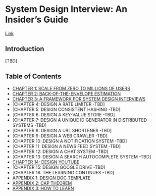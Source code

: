 # System Design Interview: An Insider’s Guide
[Link](https://www.amazon.com/System-Design-Interview-insiders-Second/dp/B08CMF2CQF/ref=sr_1_1?crid=QU4IPC1QHGSU&keywords=system+design+interview&qid=1643664679&s=books&sprefix=system+%2Cstripbooks%2C231&sr=1-1)

## Introduction
[TBD]

## Table of Contents
- [CHAPTER 1: SCALE FROM ZERO TO MILLIONS OF USERS](https://github.com/dimastatz/courses-and-books/tree/master/system-design-interview/content/scale-from-zero-to-millions.md)
- [CHAPTER 2: BACK-OF-THE-ENVELOPE ESTIMATION](https://github.com/dimastatz/courses-and-books/tree/master/system-design-interview/content/ch2-back-of-the-envelope.md)
- [CHAPTER 3: A FRAMEWORK FOR SYSTEM DESIGN INTERVIEWS](https://github.com/dimastatz/courses-and-books/tree/master/system-design-interview/content/ch3-framework-for-system-desing.md)
- [CHAPTER 4: DESIGN A RATE LIMITER -TBD]
- [CHAPTER 5: DESIGN CONSISTENT HASHING -TBD]
- [CHAPTER 6: DESIGN A KEY-VALUE STORE -TBD]
- [CHAPTER 7: DESIGN A UNIQUE ID GENERATOR IN DISTRIBUTED SYSTEMS -TBD]
- [CHAPTER 8: DESIGN A URL SHORTENER -TBD]
- [CHAPTER 9: DESIGN A WEB CRAWLER -TBD]
- [CHAPTER 10: DESIGN A NOTIFICATION SYSTEM -TBD]
- [CHAPTER 11: DESIGN A NEWS FEED SYSTEM -TBD]
- [CHAPTER 12: DESIGN A CHAT SYSTEM -TBD]
- [CHAPTER 13: DESIGN A SEARCH AUTOCOMPLETE SYSTEM -TBD]
- [CHAPTER 14: DESIGN YOUTUBE](https://github.com/dimastatz/courses-and-books/tree/master/system-design-interview/content/ch14-design-youtube.md)
- [CHAPTER 15: DESIGN GOOGLE DRIVE -TBD]
- [CHAPTER 16: THE LEARNING CONTINUES -TBD]
- [APPENDIX 1: DESIGN DOC TEMPLATE](https://github.com/dimastatz/courses-and-books/tree/master/system-design-interview/content/design-doc-template.md)
- [APPENDIX 2: CAP THEOREM]()
- [APPENDIX 3: HOW TO LEARN](https://github.com/dimastatz/courses-and-books/tree/master/system-design-interview/content/appendix-how-to-learn.md)
